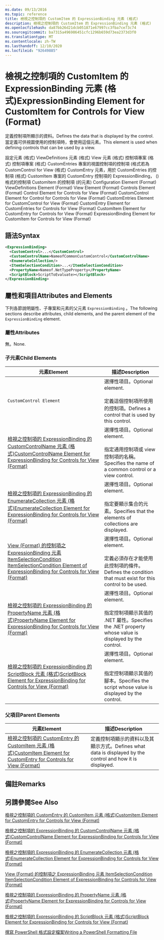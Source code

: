 ```yaml
---
ms.date: 09/13/2016
ms.topic: reference
title: 檢視之控制項的 CustomItem 的 ExpressionBinding 元素 (格式)
description: 檢視之控制項的 CustomItem 的 ExpressionBinding 元素 (格式)
ms.openlocfilehash: da87bb26d21dcb051871e67997cc3fba7ce73c74
ms.sourcegitcommit: ba7315a496986451cfc1296b659d73ea2373d3f0
ms.translationtype: MT
ms.contentlocale: zh-TW
ms.lasthandoff: 12/10/2020
ms.locfileid: "92649885"
---
```

# <a name="expressionbinding-element-for-customitem-for-controls-for-view-format"></a><span data-ttu-id="e35f0-103">檢視之控制項的 CustomItem 的 ExpressionBinding 元素 (格式)</span><span class="sxs-lookup"><span data-stu-id="e35f0-103">ExpressionBinding Element for CustomItem for Controls for View (Format)</span></span>

<span data-ttu-id="e35f0-104">定義控制項所顯示的資料。</span><span class="sxs-lookup"><span data-stu-id="e35f0-104">Defines the data that is displayed by the control.</span></span> <span data-ttu-id="e35f0-105">當定義可供視圖使用的控制項時，會使用這個元素。</span><span class="sxs-lookup"><span data-stu-id="e35f0-105">This element is used when defining controls that can be used by a view.</span></span>

<span data-ttu-id="e35f0-106">設定元素 (格式) ViewDefinitions 元素 (格式) View 元素 (格式) 控制項專案 (格式) 控制項專案 (格式) CustomEntries 專案的視圖控制項的控制項 (格式若為 CustomControl for View (格式) CustomEntry 元素，用於 CustomEntries 的控制項 (格式) CustomItem 專案的 CustomEntry 控制項的 ExpressionBinding， () 格式的控制項 CustomItem 的控制項 (的元素) </span><span class="sxs-lookup"><span data-stu-id="e35f0-106">Configuration Element (Format) ViewDefinitions Element (Format) View Element (Format) Controls Element (Format) Control Element for Controls for View (Format) CustomControl Element for Control for Controls for View (Format) CustomEntries Element for CustomControl for View (Format) CustomEntry Element for CustomEntries for Controls for View (Format) CustomItem Element for CustomEntry for Controls for View (Format) ExpressionBinding Element for CustomItem for Controls for View (Format)</span></span>

## <a name="syntax"></a><span data-ttu-id="e35f0-107">語法</span><span class="sxs-lookup"><span data-stu-id="e35f0-107">Syntax</span></span>

```xml
<ExpressionBinding>
  <CustomControl>...</CustomControl>
  <CustomControlName>NameofCommonCustomControl</CustomControlName>
  <EnumerateCollection/>
  <ItemSelectionCondition>...</ItemSelectionCondition>
  <PropertyName>Nameof.NetTypeProperty</PropertyName>
  <ScriptBlock>ScriptToEvaluate></ScriptBlock>
</ExpressionBinding>
```

## <a name="attributes-and-elements"></a><span data-ttu-id="e35f0-108">屬性和項目</span><span class="sxs-lookup"><span data-stu-id="e35f0-108">Attributes and Elements</span></span>

<span data-ttu-id="e35f0-109">下列各節說明屬性、子專案和元素的父元素 `ExpressionBinding` 。</span><span class="sxs-lookup"><span data-stu-id="e35f0-109">The following sections describe attributes, child elements, and the parent element of the `ExpressionBinding` element.</span></span>

### <a name="attributes"></a><span data-ttu-id="e35f0-110">屬性</span><span class="sxs-lookup"><span data-stu-id="e35f0-110">Attributes</span></span>

<span data-ttu-id="e35f0-111">無。</span><span class="sxs-lookup"><span data-stu-id="e35f0-111">None.</span></span>

### <a name="child-elements"></a><span data-ttu-id="e35f0-112">子元素</span><span class="sxs-lookup"><span data-stu-id="e35f0-112">Child Elements</span></span>

|<span data-ttu-id="e35f0-113">元素</span><span class="sxs-lookup"><span data-stu-id="e35f0-113">Element</span></span>|<span data-ttu-id="e35f0-114">描述</span><span class="sxs-lookup"><span data-stu-id="e35f0-114">Description</span></span>|
|-------------|-----------------|
|`CustomControl Element`|<span data-ttu-id="e35f0-115">選擇性項目。</span><span class="sxs-lookup"><span data-stu-id="e35f0-115">Optional element.</span></span><br /><br /> <span data-ttu-id="e35f0-116">定義這個控制項所使用的控制項。</span><span class="sxs-lookup"><span data-stu-id="e35f0-116">Defines a control that is used by this control.</span></span>|
|[<span data-ttu-id="e35f0-117">檢視之控制項的 ExpressionBinding 的 CustomControlName 元素 (格式)</span><span class="sxs-lookup"><span data-stu-id="e35f0-117">CustomControlName Element for ExpressionBinding for Controls for View (Format)</span></span>](./customcontrolname-element-for-expressionbinding-for-controls-for-view-format.md)|<span data-ttu-id="e35f0-118">選擇性項目。</span><span class="sxs-lookup"><span data-stu-id="e35f0-118">Optional element.</span></span><br /><br /> <span data-ttu-id="e35f0-119">指定通用控制項或 view 控制項的名稱。</span><span class="sxs-lookup"><span data-stu-id="e35f0-119">Specifies the name of a common control or a view control.</span></span>|
|[<span data-ttu-id="e35f0-120">檢視之控制項的 ExpressionBinding 的 EnumerateCollection 元素 (格式)</span><span class="sxs-lookup"><span data-stu-id="e35f0-120">EnumerateCollection Element for ExpressionBinding for Controls for View (Format)</span></span>](./enumeratecollection-element-for-expressionbinding-for-controls-for-view-format.md)|<span data-ttu-id="e35f0-121">選擇性項目。</span><span class="sxs-lookup"><span data-stu-id="e35f0-121">Optional element.</span></span><br /><br /> <span data-ttu-id="e35f0-122">指定要顯示集合的元素。</span><span class="sxs-lookup"><span data-stu-id="e35f0-122">Specifies that the elements of collections are displayed.</span></span>|
|[<span data-ttu-id="e35f0-123">View (Format) 的控制項之 ExpressionBinding 元素 ItemSelectionCondition </span><span class="sxs-lookup"><span data-stu-id="e35f0-123">ItemSelectionCondition Element of ExpressionBinding for Controls for View (Format)</span></span>](./itemselectioncondition-element-for-expressionbinding-for-controls-for-view-format.md)|<span data-ttu-id="e35f0-124">選擇性項目。</span><span class="sxs-lookup"><span data-stu-id="e35f0-124">Optional element.</span></span><br /><br /> <span data-ttu-id="e35f0-125">定義必須存在才能使用此控制項的條件。</span><span class="sxs-lookup"><span data-stu-id="e35f0-125">Defines the condition that must exist for this control to be used.</span></span>|
|[<span data-ttu-id="e35f0-126">檢視之控制項的 ExpressionBinding 的 PropertyName 元素 (格式)</span><span class="sxs-lookup"><span data-stu-id="e35f0-126">PropertyName Element for ExpressionBinding for Controls for View (Format)</span></span>](./propertyname-element-for-expressionbinding-for-controls-for-view-format.md)|<span data-ttu-id="e35f0-127">選擇性項目。</span><span class="sxs-lookup"><span data-stu-id="e35f0-127">Optional element.</span></span><br /><br /> <span data-ttu-id="e35f0-128">指定控制項顯示其值的 .NET 屬性。</span><span class="sxs-lookup"><span data-stu-id="e35f0-128">Specifies the .NET property whose value is displayed by the control.</span></span>|
|[<span data-ttu-id="e35f0-129">檢視之控制項的 ExpressionBinding 的 ScriptBlock 元素 (格式)</span><span class="sxs-lookup"><span data-stu-id="e35f0-129">ScriptBlock Element for ExpressionBinding for Controls for View (Format)</span></span>](./scriptblock-element-for-expressionbinding-for-controls-for-view-format.md)|<span data-ttu-id="e35f0-130">選擇性項目。</span><span class="sxs-lookup"><span data-stu-id="e35f0-130">Optional element.</span></span><br /><br /> <span data-ttu-id="e35f0-131">指定控制項顯示其值的腳本。</span><span class="sxs-lookup"><span data-stu-id="e35f0-131">Specifies the script whose value is displayed by the control.</span></span>|

### <a name="parent-elements"></a><span data-ttu-id="e35f0-132">父項目</span><span class="sxs-lookup"><span data-stu-id="e35f0-132">Parent Elements</span></span>

|<span data-ttu-id="e35f0-133">元素</span><span class="sxs-lookup"><span data-stu-id="e35f0-133">Element</span></span>|<span data-ttu-id="e35f0-134">描述</span><span class="sxs-lookup"><span data-stu-id="e35f0-134">Description</span></span>|
|-------------|-----------------|
|[<span data-ttu-id="e35f0-135">檢視之控制項的 CustomEntry 的 CustomItem 元素 (格式)</span><span class="sxs-lookup"><span data-stu-id="e35f0-135">CustomItem Element for CustomEntry for Controls for View (Format)</span></span>](./customitem-element-for-customentry-for-controls-for-view-format.md)|<span data-ttu-id="e35f0-136">定義控制項顯示的資料以及其顯示方式。</span><span class="sxs-lookup"><span data-stu-id="e35f0-136">Defines what data is displayed by the control and how it is displayed.</span></span>|

## <a name="remarks"></a><span data-ttu-id="e35f0-137">備註</span><span class="sxs-lookup"><span data-stu-id="e35f0-137">Remarks</span></span>

## <a name="see-also"></a><span data-ttu-id="e35f0-138">另請參閱</span><span class="sxs-lookup"><span data-stu-id="e35f0-138">See Also</span></span>

[<span data-ttu-id="e35f0-139">檢視之控制項的 CustomEntry 的 CustomItem 元素 (格式)</span><span class="sxs-lookup"><span data-stu-id="e35f0-139">CustomItem Element for CustomEntry for Controls for View (Format)</span></span>](./customitem-element-for-customentry-for-controls-for-view-format.md)

[<span data-ttu-id="e35f0-140">檢視之控制項的 ExpressionBinding 的 CustomControlName 元素 (格式)</span><span class="sxs-lookup"><span data-stu-id="e35f0-140">CustomControlName Element for ExpressionBinding for Controls for View (Format)</span></span>](./customcontrolname-element-for-expressionbinding-for-controls-for-view-format.md)

[<span data-ttu-id="e35f0-141">檢視之控制項的 ExpressionBinding 的 EnumerateCollection 元素 (格式)</span><span class="sxs-lookup"><span data-stu-id="e35f0-141">EnumerateCollection Element for ExpressionBinding for Controls for View (Format)</span></span>](./enumeratecollection-element-for-expressionbinding-for-controls-for-view-format.md)

[<span data-ttu-id="e35f0-142">View (Format) 的控制項之 ExpressionBinding 元素 ItemSelectionCondition </span><span class="sxs-lookup"><span data-stu-id="e35f0-142">ItemSelectionCondition Element of ExpressionBinding for Controls for View (Format)</span></span>](./itemselectioncondition-element-for-expressionbinding-for-controls-for-view-format.md)

[<span data-ttu-id="e35f0-143">檢視之控制項的 ExpressionBinding 的 PropertyName 元素 (格式)</span><span class="sxs-lookup"><span data-stu-id="e35f0-143">PropertyName Element for ExpressionBinding for Controls for View (Format)</span></span>](./propertyname-element-for-expressionbinding-for-controls-for-view-format.md)

[<span data-ttu-id="e35f0-144">檢視之控制項的 ExpressionBinding 的 ScriptBlock 元素 (格式)</span><span class="sxs-lookup"><span data-stu-id="e35f0-144">ScriptBlock Element for ExpressionBinding for Controls for View (Format)</span></span>](./scriptblock-element-for-expressionbinding-for-controls-for-view-format.md)

[<span data-ttu-id="e35f0-145">撰寫 PowerShell 格式設定檔案</span><span class="sxs-lookup"><span data-stu-id="e35f0-145">Writing a PowerShell Formatting File</span></span>](./writing-a-powershell-formatting-file.md)

